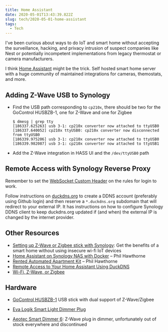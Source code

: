 ```yaml
---
title: Home Assistant
date: 2020-05-01T13:43:39.822Z
slug: tech/2020-05-01-home-assistant
tags:
  - Tech
---
```


I've been curious about ways to do IoT and smart home without accepting the surveillance, hacking, and privacy intrusion of suspect companies like Nest or potentially incompetent implementations from legacy thermostat or camera manufacturers.

I think [Home Assistant](https://www.home-assistant.io/) might be the trick. Self hosted smart home server with a huge community of maintained integrations for cameras, themostats, and more.

## Adding Z-Wave USB to Synology

- Find the USB path corresponding to `cp210x`, there should be two for the GoControl HUSBZB-1, one for Z-Wave and one for Zigbee
  ```
  $ dmesg | grep tty
  [186337.625263] usb 3-1: cp210x converter now attached to ttyUSB0
  [186337.640052] cp210x ttyUSB0: cp210x converter now disconnected from ttyUSB0
  [186339.975206] usb 3-1: cp210x converter now attached to ttyUSB0
  [186339.982087] usb 3-1: cp210x converter now attached to ttyUSB1
  ```
- Add the Z-Wave integration in HASS UI and the `/dev/ttyUSB0` path

## Remote Access with Synology Reverse Proxy

Remember to set the [WebSocket Custom Header](https://github.com/home-assistant/core/issues/24750) on the rules for login to work.

Follow instructions on [duckdns.org](https://duckdns.org) to create a DDNS account (preferably using Github login) and then reserve a `*.duckdns.org` subdomain that will redirect to your external IP. It has instructions on how to configure Synology DDNS client to keep duckdns.org updated if (and when) the external IP is changed by the internet provider.

## Other Resources

- [Setting up Z-Wave or Zigbee stick with Synology](https://khaz.me/using-a-z-wave-or-zigbee-stick-on-synology-dsm-for-use-with-homeassistant-and-docker/): Get the benefits of a smart home without using insecure wi-fi IoT devices
- [Home Assistant on Synology NAS with Docker](https://philhawthorne.com/installing-home-assistant-io-on-a-synology-diskstation-nas/) – Phil Hawthorne
- [Rented Automated Apartment Kit](https://kit.co/philhawthorne/rented-automated-apartment-kit) – Phil Hawthorne
- [Remote Access to Your Home Assistant Using DuckDNS](https://www.youtube.com/watch?v=fNzngoXfxzw)
- [Wi-Fi, Z-Wave, or Zigbee](https://familyelectronics.net/2020/01/18/why-i-prefer-z-wave-and-zigbee-over-wifi-and-bluetooth/)

## Hardware

- [GoControl HUSBZB-1](https://www.amazon.ca/dp/B01GJ826F8/ref=as_li_ss_tl?s=gateway&crid=3T0T3DZ600D87&keywords=HUSBZB-1&sprefix=cob+led+rece,aps,196&language=en_US&sr=8-3&linkCode=gs2&linkId=c29b994e3d8c570f778207624dde39f3&tag=khaz349857-20) USB stick with dual support of Z-Wave/Zigbee
- [Eva Logik Smart Light Dimmer Plug](https://www.amazon.com/gp/product/B07VKKT7X7/ref=ppx_yo_dt_b_asin_title_o00_s00?ie=UTF8&psc=1)

- [Aeotec Smart Dimmer 6](https://aeotec.com/z-wave-plug-in-dimmer/): Z-Wave plug in dimmer, unfortunately out of stock everywhere and discontinued
